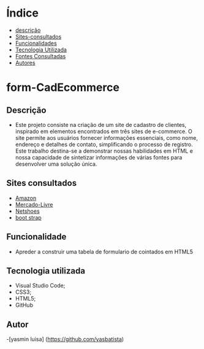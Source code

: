 # Índice
* [descrição](#descrição)
* [Sites-consultados](#Sites-consultados)
* [Funcionalidades](#funcionalidades)
* [Tecnologia Utilizada](#tecnologia-utilizadas)
* [Fontes Consultadas](#fontes-consultadas)
* [Autores](#autores)

# form-CadEcommerce

## Descrição
- Este projeto consiste na criação de um site de cadastro de clientes, inspirado em elementos encontrados em três sites de e-commerce. O site permite aos usuários fornecer informações essenciais, como nome, endereço e detalhes de contato, simplificando o processo de registro. Este trabalho destina-se a demonstrar nossas habilidades em HTML e nossa capacidade de sintetizar informações de várias fontes para desenvolver uma solução única.

## Sites consultados
- [Amazon](https://www.amazon.com.br/)
- [Mercado-Livre](https://www.mercadolivre.com.br/)
- [Netshoes](https://www.netshoes.com.br/)
- [boot strap](https://getbootstrap.com/) 

## Funcionalidade
- Apreder a construir uma tabela de formulario de cointados em HTML5

## Tecnologia utilizada
- Visual Studio Code;
- CSS3;
- HTML5;
- GitHub

## Autor 
-[yasmin luisa] (https://github.com/yasbatista) 
